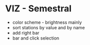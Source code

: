 # VIZ - Semestral

- color scheme - brightness mainly
- sort stations by value and by name
- add right bar
- bar and click selection
